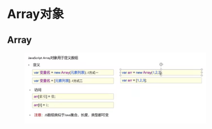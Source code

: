 # Array对象

## Array

<figure><img src="../.gitbook/assets/image (3) (3).png" alt=""><figcaption></figcaption></figure>
